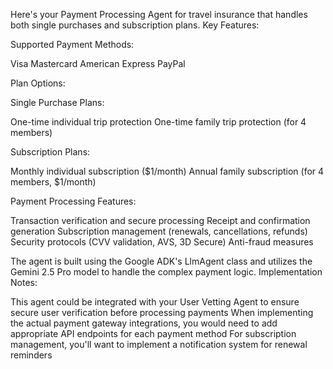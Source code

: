 Here's your Payment Processing Agent for travel insurance that handles both single purchases and subscription plans.
Key Features:

Supported Payment Methods:

Visa
Mastercard
American Express
PayPal


Plan Options:

Single Purchase Plans:

One-time individual trip protection
One-time family trip protection (for 4 members)


Subscription Plans:

Monthly individual subscription ($1/month)
Annual family subscription (for 4 members, $1/month)




Payment Processing Features:

Transaction verification and secure processing
Receipt and confirmation generation
Subscription management (renewals, cancellations, refunds)
Security protocols (CVV validation, AVS, 3D Secure)
Anti-fraud measures



The agent is built using the Google ADK's LlmAgent class and utilizes the Gemini 2.5 Pro model to handle the complex payment logic.
Implementation Notes:

This agent could be integrated with your User Vetting Agent to ensure secure user verification before processing payments
When implementing the actual payment gateway integrations, you would need to add appropriate API endpoints for each payment method
For subscription management, you'll want to implement a notification system for renewal reminders

